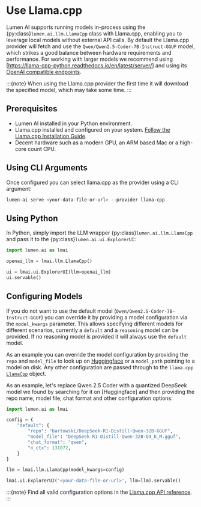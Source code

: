 # Use Llama.cpp

Lumen AI supports running models in-process using the {py:class}`lumen.ai.llm.LlamaCpp` class with Llama.cpp, enabling you to leverage local models without external API calls. By default the Llama.cpp provider will fetch and use the `Qwen/Qwen2.5-Coder-7B-Instruct-GGUF` model, which strikes a good balance between hardware requirements and performance. For working with larger models we recommend using [https://llama-cpp-python.readthedocs.io/en/latest/server/] and using its [OpenAI compatible endpoints](https://llama-cpp-python.readthedocs.io/en/latest/server/).

:::{note}
When using the Llama.cpp provider the first time it will download the specified model, which may take some time.
:::

## Prerequisites

- Lumen AI installed in your Python environment.
- Llama.cpp installed and configured on your system. [Follow the Llama.cpp Installation Guide](https://llama-cpp-python.readthedocs.io/en/latest/).
- Decent hardware such as a modern GPU, an ARM based Mac or a high-core count CPU.

## Using CLI Arguments

Once configured you can select llama.cpp as the provider using a CLI argument:

```bash
lumen-ai serve <your-data-file-or-url> --provider llama-cpp
```

## Using Python

In Python, simply import the LLM wrapper {py:class}`lumen.ai.llm.LlamaCpp` and pass it to the {py:class}`lumen.ai.ui.ExplorerUI`:

```python
import lumen.ai as lmai

openai_llm = lmai.llm.LlamaCpp()

ui = lmai.ui.ExplorerUI(llm=openai_llm)
ui.servable()
```

## Configuring Models

If you do not want to use the default model (`Qwen/Qwen2.5-Coder-7B-Instruct-GGUF`) you can override it by providing a model configuration via the `model_kwargs` parameter. This allows specifying different models for different scenarios, currently a `default` and a `reasoning` model can be provided. If no reasoning model is provided it will always use the `default` model.

As an example you can override the model configuration by providing the `repo` and `model_file` to look up on [Huggingface](https://huggingface.co/) or a `model_path` pointing to a model on disk. Any other configuration are passed through to the `llama.cpp` [`LlamaCpp`](https://llama-cpp-python.readthedocs.io/en/latest/api-reference/#high-level-api) object.

As an example, let's replace Qwen 2.5 Coder with a quantized DeepSeek model we found by searching for it on [Huggingface] and then providing the repo name, model file, chat format and other configuration options:

```python
import lumen.ai as lmai

config = {
    "default": {
        "repo": "bartowski/DeepSeek-R1-Distill-Qwen-32B-GGUF",
        "model_file": "DeepSeek-R1-Distill-Qwen-32B-Q4_K_M.gguf",
        "chat_format": "qwen",
        "n_ctx": 131072,
    }
}

llm = lmai.llm.LlamaCpp(model_kwargs=config)

lmai.ui.ExplorerUI('<your-data-file-or-url>', llm=llm).servable()
```

:::{note}
Find all valid configuration options in the [Llama.cpp API reference](https://llama-cpp-python.readthedocs.io/en/latest/api-reference/#high-level-api).
:::
